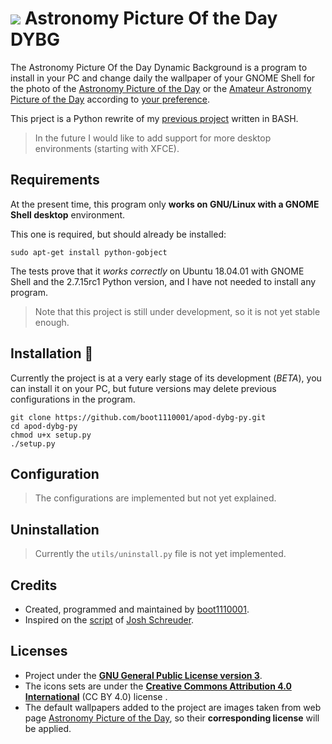 
# ![](https://raw.githubusercontent.com/boot1110001/apod-dybg-py/master/media/icons/24x24/apod-dybg-py.png) Astronomy Picture Of the Day DYBG
The Astronomy Picture Of the Day Dynamic Background is a program to install in your PC and change daily the wallpaper of your GNOME Shell for the photo of the [Astronomy Picture of the Day](https://apod.nasa.gov) or the [Amateur Astronomy Picture of the Day](http://www.aapodx2.com) according to [your preference](https://github.com/boot1110001/apod-dybg-py#configuration).

This prject is a Python rewrite of my [previous project](https://github.com/boot1110001/apod-dybg) written in BASH.

> In the future I would like to add support for more desktop environments (starting with XFCE).

## Requirements
At the present time, this program only __works on GNU/Linux with a GNOME Shell desktop__ environment.

This one is required, but should already be installed:

```
sudo apt-get install python-gobject
```

The tests prove that it _works correctly_ on Ubuntu 18.04.01 with GNOME Shell and the 2.7.15rc1 Python version, and I have not needed to install any program.

> Note that this project is still under development, so it is not yet stable enough.

## Installation :rocket:
Currently the project is at a very early stage of its development (_BETA_), you can install it on your PC, but future versions may delete previous configurations in the program.

```
git clone https://github.com/boot1110001/apod-dybg-py.git
cd apod-dybg-py
chmod u+x setup.py
./setup.py
```

## Configuration
> The configurations are implemented but not yet explained.

## Uninstallation
> Currently the `utils/uninstall.py` file is not yet implemented.

## Credits

- Created, programmed and maintained by [boot1110001](https://github.com/boot1110001).
- Inspired on the [script](https://gist.github.com/JoshSchreuder/882666) of [Josh Schreuder](https://gist.github.com/JoshSchreuder).

## Licenses

- Project under the __[GNU General Public License version 3](https://www.gnu.org/licenses/gpl.txt)__.
- The icons sets are under the __[Creative Commons Attribution 4.0 International](https://creativecommons.org/licenses/by/4.0/)__ (CC BY 4.0) license .
- The default wallpapers added to the project are images taken from web page [Astronomy Picture of the Day](https://apod.nasa.gov), so their __corresponding license__ will be applied.

